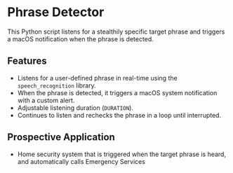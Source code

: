 # Phrase Detector

This Python script listens for a stealthily specific target phrase and triggers a macOS notification when the phrase is detected.

## Features
- Listens for a user-defined phrase in real-time using the `speech_recognition` library.
- When the phrase is detected, it triggers a macOS system notification with a custom alert.
- Adjustable listening duration (`DURATION`).
- Continues to listen and rechecks the phrase in a loop until interrupted.

## Prospective Application
- Home security system that is triggered when the target phrase is heard, and automatically calls Emergency Services
